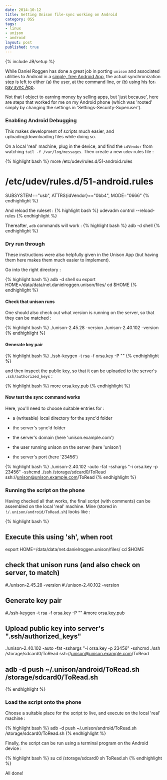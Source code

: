 ```yaml
---
date: 2014-10-12
title: Getting Unison file-sync working on Android
category: OSS
tags:
- linux
- unison
- android
layout: post
published: true
---
```

{% include JB/setup %}

While Daniel Roggen has done a great job in porting ```unison``` and associated utilities to Android in a [simple, free Android App](https://play.google.com/store/apps/details?id=net.danielroggen.unison&hl=en), the actual synchronization step is left to either (a) the user, at the command line, or (b) using his [for-pay sync App](https://play.google.com/store/apps/details?id=net.danielroggen.unisonsync&hl=en).

Not that I object to earning money by selling apps, but 'just because', here are steps that worked for me on my Android phone (which was 'rooted' simply by changing the settings in 'Settings-Security-Superuser').

### Enabling Android Debugging

This makes development of scripts much easier, and uploading/downloading files while doing so. 

On a local 'real' machine, plug in the device, and find the ```idVendor``` from watching ```tail -f /var/log/messages```.  Then create a new ```udev``` rules file :

{% highlight bash %}
more /etc/udev/rules.d/51-android.rules
# /etc/udev/rules.d/51-android.rules
SUBSYSTEM=="usb", ATTRS{idVendor}=="0bb4", MODE="0666"
{% endhighlight %}

And reload the ruleset : 
{% highlight bash %}
udevadm control --reload-rules
{% endhighlight %}

Thereafter, ```adb``` commands will work :
{% highlight bash %}
adb -d shell
{% endhighlight %}

### Dry run through

These instructions were also helpfully given in the Unison App (but having them here makes them much easier to implement).  

Go into the right directory :

{% highlight bash %}
adb -d shell
su
export HOME=/data/data/net.danielroggen.unison/files/
cd $HOME
{% endhighlight %}

#### Check that unison runs 

One should also check out what version is running on the server, so that they can be matched :

{% highlight bash %}
./unison-2.45.28 -version
./unison-2.40.102 -version
{% endhighlight %}

#### Generate key pair

{% highlight bash %}
./ssh-keygen -t rsa -f orsa.key -P ""
{% endhighlight %}

and then inspect the public key, so that it can be uploaded to the server's ```.ssh/authorized_keys```  :

{% highlight bash %}
more orsa.key.pub 
{% endhighlight %}

#### Now test the sync command works

Here, you'll need to choose suitable entries for : 

* a (writeable) local directory for the sync'd folder

* the server's sync'd folder

* the server's domain (here 'unison.example.com')

* the user running unison on the server (here 'unison')

* the server's port (here '23456')


{% highlight bash %}
./unison-2.40.102 -auto -fat -sshargs "-i orsa.key -p 23456" -sshcmd ./ssh /storage/sdcard0/ToRead ssh://unison@unison.example.com/ToRead
{% endhighlight %}

### Running the script on the phone

Having checked all that works, the final script (with comments) can be assembled on the local 'real' machine.  Mine (stored in ```!/.unison/android/ToRead.sh```) looks like : 

{% highlight bash %}
## Execute this using 'sh', when root

export HOME=/data/data/net.danielroggen.unison/files/
cd $HOME

## check that unison runs (and also check on server, to match)
#./unison-2.45.28 -version
#./unison-2.40.102 -version

## Generate key pair
#./ssh-keygen -t rsa -f orsa.key -P ""
#more orsa.key.pub 
## Upload public key into server's ".ssh/authorized_keys"

./unison-2.40.102 -auto -fat -sshargs "-i orsa.key -p 23456" -sshcmd ./ssh /storage/sdcard0/ToRead ssh://unison@unison.example.com/ToRead

## adb -d push ~/.unison/android/ToRead.sh /storage/sdcard0/ToRead.sh
{% endhighlight %}


### Load the script onto the phone

Choose a suitable place for the script to live, and execute on the local 'real' machine  : 

{% highlight bash %}
adb -d push ~/.unison/android/ToRead.sh /storage/sdcard0/ToRead.sh
{% endhighlight %}

Finally, the script can be run using a terminal program on the Android device :

{% highlight bash %}
su
cd /storage/sdcard0
sh ToRead.sh
{% endhighlight %}

All done!

